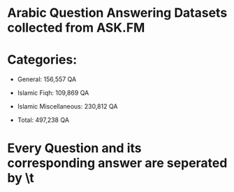 # Arabic Question Answering Datasets collected from ASK.FM

# Categories:
- General:
  156,557 QA
- Islamic Fiqh:
  109,869 QA
- Islamic Miscellaneous:
  230,812 QA
  
  
- Total: 497,238 QA
  
# Every Question and its corresponding answer are seperated by \t

